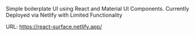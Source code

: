 Simple boilerplate UI using React and Material UI Components. 
Currently Deployed via Netlify with Limited Functionality

URL: https://react-surface.netlify.app/


